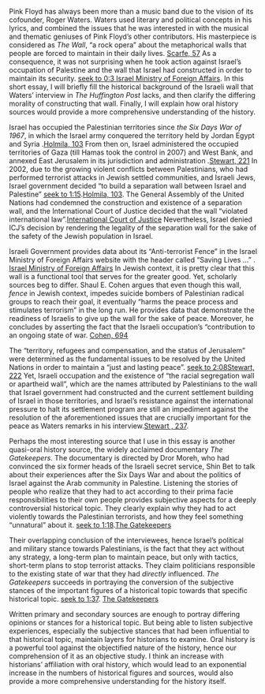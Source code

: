 

<div class="sidepanel">
              <!-- This is the div where all the popcorn action will hapen -->
              <div id="popcorn-container">
              </div>
            </div>



Pink Floyd has always been more than a music band due to the vision of its cofounder, Roger Waters. Waters used literary and political concepts in his lyrics, and combined the issues that he was interested in with the musical and thematic geniuses of Pink Floyd’s other contributors. His masterpiece is considered as *The Wall*, “a rock opera” about the metaphorical walls that people are forced to maintain in their daily lives. [Scarfe, 57](http://www.geraldscarfe.com/shop/books/the-making-of-pink-floyd-the-wall-paperback-version/)  As a consequence, it was not surprising when he took action against Israel’s occupation of Palestine and the wall that Israel had constructed in order to maintain its security. <a href="#" onclick="javascript:seek(3)"> seek to 0:3 </a> [Israel Ministry of Foreign Affairs](http://www.mfa.gov.il/mfa/foreignpolicy/terrorism/palestinian/pages/saving%20lives-%20israel-s%20anti-terrorist%20fence%20-%20answ.aspx#1).  In this short essay, I will briefly fill the historical background of the Israeli wall that Waters’ interview in *The Huffington Post* lacks, and then clarify the differing morality of constructing that wall. Finally, I will explain how oral history sources would provide a more comprehensive understanding of the history.

Israel has occupied the Palestinian territories since *the Six Days War of 1967*, in which the Israel army conquered the territory held by Jordan Egypt and Syria .[Holmila, 103](http://heinonline.org.myaccess.library.utoronto.ca/HOL/Page?handle=hein.journals/nordic74&page=103&collection=journals)  From then on, Israel administered the occupied territories of Gaza (till Hamas took the control in 2007) and West Bank, and annexed East Jerusalem in its jurisdiction and administration .[Stewart, 221](https://books.google.ca/books?id=JYE2eOEmwmkC&pg=PA223&redir_esc=y#v=onepage&q&f=false) In 2002, due to the growing violent conflicts between Palestinians, who had performed terrorist attacks in Jewish settled communities, and Israeli Jews, Israel government decided “to build a separation wall between Israel and Palestine”  <a href="#" onclick="javascript:seek(75)"> seek to 1:15</a>.[Holmila, 103](http://heinonline.org.myaccess.library.utoronto.ca/HOL/Page?handle=hein.journals/nordic74&page=103&collection=journals).  The General Assembly of the United Nations had condemned the construction and existence of a separation wall, and the International Court of Justice decided that the wall “violated international law”.[International Court of Justice](https://web.archive.org/web/20040902090629/http://www.icj-cij.org/icjwww/ipresscom/ipress2004/ipresscom2004-28_mwp_20040709.htm) Nevertheless, Israel denied ICJ’s decision by rendering the legality of the separation wall for the sake of the safety of the Jewish population in Israel.

Israeli Government provides data about its “Anti-terrorist Fence” in the Israel Ministry of Foreign Affairs website with the header called  “Saving Lives …” . [Israel Ministry of Foreign Affairs](http://www.mfa.gov.il/mfa/foreignpolicy/terrorism/palestinian/pages/saving%20lives-%20israel-s%20anti-terrorist%20fence%20-%20answ.aspx#3) In Jewish context, it is pretty clear that this wall is a functional tool that serves for the greater good. Yet, scholarly sources beg to differ. Shaul E. Cohen argues that even though this wall, *fence* in Jewish context, impedes suicide bombers of Palestinian radical groups to reach their goal, it eventually  “harms the peace process and stimulates terrorism” in the long run. He provides data that demonstrate the readiness of Israelis to give up the wall for the sake of peace.  Moreover, he concludes by asserting the fact that the Israeli occupation’s “contribution to an ongoing state of war. [Cohen, 694](https://journals-scholarsportal-info.myaccess.library.utoronto.ca/details/00167428/v96i0004/682_iwbbaitp.xml)

The “territory, refugees and compensation, and the status of Jerusalem” were determined as the fundamental issues to be resolved by the United Nations in order to maintain a “just and lasting peace”. <a href="#" onclick="javascript:seek(128)"> seek to 2:08</a>[Stewart, 222](https://books.google.ca/books?id=JYE2eOEmwmkC&pg=PA223&redir_esc=y#v=onepage&q&f=false) Yet, Israeli occupation and the existence of “the racial segregation wall or apartheid wall”, which are the names attributed by Palestinians to the wall that Israel government had constructed and the current settlement building of Israel in those territories, and Israel’s resistance against the international pressure to halt its settlement program are still an impediment against the resolution of the aforementioned issues that are crucially important for the peace as Waters remarks in his interview.[Stewart , 237](https://books.google.ca/books?id=JYE2eOEmwmkC&pg=PA223&redir_esc=y#v=onepage&q&f=false).  

Perhaps the most interesting source that I use in this essay is another quasi-oral history source, the widely acclaimed documentary *The Gatekeepers*. The documentary is directed by Dror Moreh, who had convinced the six former heads of the Israeli secret service, Shin Bet to talk about their experiences after the Six Days War and about the politics of Israel against the Arab community in Palestine. Listening the stories of people who realize that they had to act according to their prima facie responsibilities to their own people provides subjective aspects for a deeply controversial historical topic. They clearly explain why they had to act violently towards the Palestinian terrorists, and how they feel something “unnatural” about it. <a href="#" onclick="javascript:seek(78)"> seek to 1:18</a>.[The Gatekeepers](http://www.imdb.com/title/tt2309788/?ref_=nv_sr_1)

Their overlapping conclusion of the interviewees, hence Israel’s political and military stance towards Palestinians, is the fact that they act without any strategy, a long-term plan to maintain peace, but only with tactics, short-term plans to stop terrorist attacks. They claim politicians responsible to the existing state of war that they had *directly* influenced. *The Gatekeepers* succeeds in portraying the conversion of the subjective stances of the important figures of a historical topic towards that specific historical topic.  <a href="#" onclick="javascript:seek(97)"> seek to 1:37</a>.  [The Gatekeepers](http://www.imdb.com/title/tt2309788/?ref_=nv_sr_1)

Written primary and secondary sources are enough to portray differing opinions or stances for a historical topic. But being able to listen subjective experiences, especially the subjective stances that had been influential to that historical topic, maintain layers for historians to examine. Oral history is a powerful tool against the objectified nature of the history, hence our comprehension of it as an objective study. I think an increase with historians’ affiliation with oral history, which would lead to an exponential increase in the numbers of historical figures and sources, would also provide a more comprehensive understanding for the history itself.

